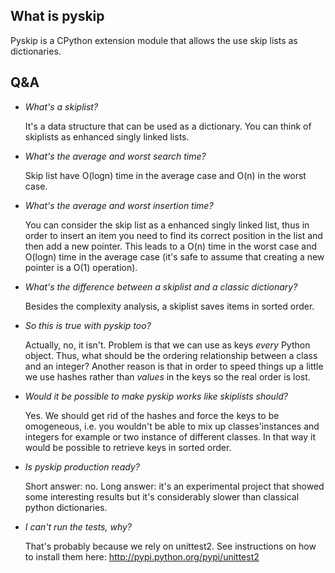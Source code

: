 What is pyskip
--------------
Pyskip is a CPython extension module that allows the use skip lists as
dictionaries.

Q&A
---
- *What's a skiplist?*

  It's a data structure that can be used as a dictionary. You can think
  of skiplists as enhanced singly linked lists.

- *What's the average and worst search time?*

  Skip list have O(logn) time in the average case and O(n) in the worst
  case.

- *What's the average and worst insertion time?*

  You can consider the skip list as a enhanced singly linked list, thus
  in order to insert an item you need to find its correct position in
  the list and then add a new pointer. This leads to a O(n) time in the
  worst case and O(logn) time in the average case (it's safe to assume
  that creating a new pointer is a O(1) operation).

- *What's the difference between a skiplist and a classic dictionary?*

  Besides the complexity analysis, a skiplist saves items in sorted
  order.

- *So this is true with pyskip too?*

  Actually, no, it isn't. Problem is that we can use as keys *every*
  Python object. Thus, what should be the ordering relationship between
  a class and an integer? Another reason is that in order to speed things
  up a little we use hashes rather than *values* in the keys so the
  real order is lost.

- *Would it be possible to make pyskip works like skiplists should?*

  Yes. We should get rid of the hashes and force the keys to be
  omogeneous, i.e. you wouldn't be able to mix up classes'instances and
  integers for example or two instance of different classes. In that way
  it would be possible to retrieve keys in sorted order.

- *Is pyskip production ready?*

  Short answer: no. Long answer: it's an experimental project that
  showed some interesting results but it's considerably slower than
  classical python dictionaries.

- *I can't run the tests, why?*

  That's probably because we rely on unittest2. See instructions on
	how to install them here: http://pypi.python.org/pypi/unittest2

